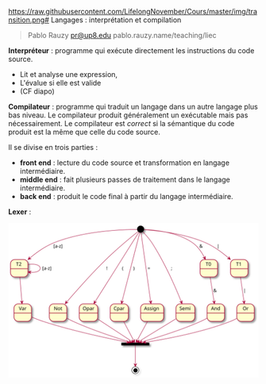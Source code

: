 https://raw.githubusercontent.com/LifelongNovember/Cours/master/img/transition.png# Langages : interprétation et compilation

> Pablo Rauzy pr@up8.edu pablo.rauzy.name/teaching/liec

**Interpréteur** : programme qui exécute directement les instructions du code source.
 * Lit et analyse une expression,
 * L'évalue si elle est valide
 * (CF diapo)

**Compilateur** : programme qui traduit un langage dans un autre langage plus bas niveau.
Le compilateur produit généralement un exécutable mais pas nécessairement. 
Le compilateur est *correct* si la sémantique du code produit est la même que celle du code source.

Il se divise en trois parties : 
 * **front end** : lecture du code source et transformation en langage intermédiaire.
 * **middle end** : fait plusieurs passes de traitement dans le langage intermédiaire.
 * **back end** : produit le code final à partir du langage intermédiaire.

**Lexer** :

![](https://raw.githubusercontent.com/LifelongNovember/Cours/master/img/lexer.svg?sanitize=true)
<!--stackedit_data:
eyJoaXN0b3J5IjpbLTE4NjY1MDc1NjcsLTE1ODg4NjA5MywtOT
I1MzEzNjIxLDEzNTM4NDc0MjQsMTA4OTc5NDI1OCw1ODA0ODAz
NzYsMTA4OTc5NDI1OCwxMDg5Nzk0MjU4LC0yMjQ0NDU1MzIsLT
IwNjkxOTUzNjIsLTE3MTM1NzYyNTYsMTA4NzczNzI3NiwtMTUy
ODIyOTQ0NSwtMjA4ODc0NjYxMl19
-->